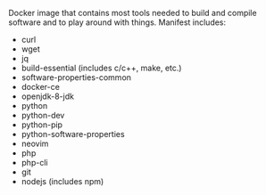 Docker image that contains most tools needed to build and compile software and to play around with things. Manifest includes:

 - curl
 - wget 
 - jq 
 - build-essential (includes c/c++, make, etc.)
 - software-properties-common
 - docker-ce 
 - openjdk-8-jdk 
 - python 
 - python-dev 
 - python-pip 
 - python-software-properties 
 - neovim 
 - php 
 - php-cli 
 - git 
 - nodejs (includes npm)
